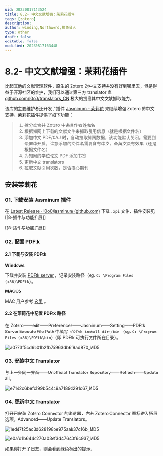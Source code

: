 ```yaml
---
uid: 20230817143524
title: 8.2- 中文文献增强：茉莉花插件
tags: [zotero]
description: 
author: winding,Northword,摸鱼仙人
type: other
draft: false
editable: false
modified: 20230817163448
---
```


# 8.2- 中文文献增强：茉莉花插件

比起其他的文献管理软件，原生的 Zotero 对中文支持并没有好到哪里去，但是得益于开源社区的维护，我们可以通过第三方 translator 库 [github.com/l0o0/translators\_CN](https://github.com/l0o0/translators_CN) 极大的提高其中文文献抓取能力。

该库的主要维护者还开发了插件 [Jasminum - 茉莉花](https://github.com/l0o0/jasminum) 来继续增强 Zotero 的中文支持，茉莉花插件提供了如下功能：

> 1. 拆分或合并 Zotero 中条目作者姓和名
> 2. 根据知网上下载的文献文件来抓取引用信息（就是根据文件名）
> 3. 添加中文 PDF/CAJ 时，自动拉取知网数据，该功能默认关闭。需要到设置中开启，注意添加的文件名需要含有中文，全英文没有效果（还是根据文件名）
> 4. 为知网的学位论文 PDF 添加书签
> 5. 更新中文 translators
> 6. 拉取文献引用次数，是否核心期刊

安装茉莉花
-----

### 01\. 下载安装 Jasminum 插件

在 [Latest Release · l0o0/jasminum (github.com)](https://github.com/l0o0/jasminum/releases/latest) 下载 `.xpi` 文件，插件安装见 [[8-插件与功能扩展]]

[[8-插件与功能扩展]]

### 02\. 配置 PDFtk

#### 2.1 下载与安装 PDFtk

**Windows**

下载并安装 [PDFtk server](https://www.pdflabs.com/tools/pdftk-server/) ，记录安装路径（eg. `C: \Program Files (x86)\PDFtk`）。

**MACOS**

MAC 用户参考 [这里](https://github.com/l0o0/jasminum#%E5%A6%82%E4%BD%95%E4%BD%BF%E7%94%A8) 。

#### 2.2 在茉莉花中配置 PDFtk 路径

在 Zotero——edit——Preferences——Jasminum——Setting——PDFtk Server Execute File Path 中填写 `<PDFtk install dir>/bin` （eg. `C: \Program Files (x86)\PDFtk\bin`）（即 PDFtk 可执行文件所在目录）。

![a0773f5cd6b01b2fb75963db6f9ad870_MD5](https://cdn.pkmer.cn/images/202308171545439.png!pkmer)

### 03\. 安装中文 Translator

与上一步同一界面——Unofficial Translator Repository——Refresh——Update all。

![e7142c6befc199b544c9a7189d291c67_MD5](https://cdn.pkmer.cn/images/202308171545440.png!pkmer)

### 04\. 更新中文 Translator

打开已安装 Zotero Connector 的浏览器，右击 Zotero Connector 图标进入拓展选项，Advanced——Update Translators。

![1edd7f25ac3d628198be975aab37c16b_MD5](https://cdn.pkmer.cn/images/202308171545441.png!pkmer)

![e0afd1b644c270a03ef3d47640f6c937_MD5](https://cdn.pkmer.cn/images/202308171545442.png!pkmer)

如果你打开了日志，则会看到绿色标出的提示。